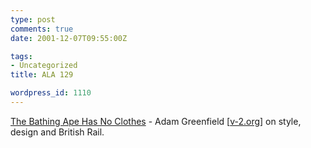 ```yaml
---
type: post
comments: true
date: 2001-12-07T09:55:00Z

tags:
- Uncategorized
title: ALA 129

wordpress_id: 1110
---
```


[The Bathing Ape Has No Clothes](http://www.alistapart.com/stories/bathingape/) - Adam Greenfield [[v-2.org](http://www.v-2.org/main.shtml)] on style, design and British Rail. 
